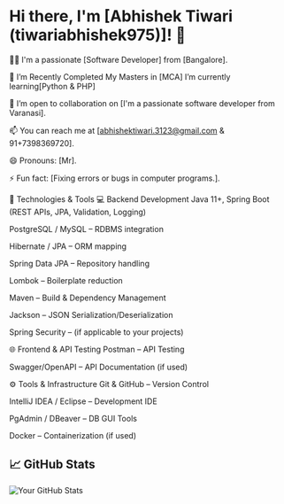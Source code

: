 # Hi there, I'm [Abhishek Tiwari (tiwariabhishek975)]! 👋

👨‍💻 I'm a passionate [Software Developer] from [Bangalore].

🌱 I’m Recently Completed My Masters in [MCA] I’m currently learning[Python & PHP]

💼 I’m open to collaboration on [I'm a passionate software developer from Varanasi].

📫 You can reach me at [abhishektiwari.3123@gmail.com & 91+7398369720].

😄 Pronouns: [Mr].

⚡ Fun fact: [Fixing errors or bugs in computer programs.].

🔧 Technologies & Tools
💻 Backend Development
Java 11+, Spring Boot (REST APIs, JPA, Validation, Logging)

PostgreSQL / MySQL – RDBMS integration

Hibernate / JPA – ORM mapping

Spring Data JPA – Repository handling

Lombok – Boilerplate reduction

Maven – Build & Dependency Management

Jackson – JSON Serialization/Deserialization

Spring Security – (if applicable to your projects)

🌐 Frontend & API Testing
Postman – API Testing

Swagger/OpenAPI – API Documentation (if used)

⚙️ Tools & Infrastructure
Git & GitHub – Version Control

IntelliJ IDEA / Eclipse – Development IDE

PgAdmin / DBeaver – DB GUI Tools

Docker – Containerization (if used)



## 📈 GitHub Stats
![Your GitHub Stats](https://github-readme-stats.vercel.app/api?username=tiwariabhishek975&show_icons=true&theme=radical)



<!---
tiwariabhishek975/tiwariabhishek975 is a ✨ special ✨ repository because its `README.md` (this file) appears on your GitHub profile.
You can click the Preview link to take a look at your changes.
--->
